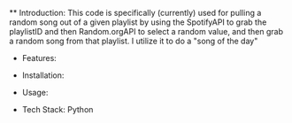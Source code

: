 ** Introduction:
This code is specifically (currently) used for pulling a random song
out of a given playlist by using the SpotifyAPI to grab the playlistID
and then Random.orgAPI to select a random value, and then grab a
random song from that playlist. I utilize it to do a "song of the day"

- Features:

- Installation:

- Usage:

- Tech Stack:
Python
